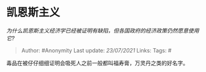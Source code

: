 # 凯恩斯主义
*为什么凯恩斯主义经济学已经被证明有缺陷，但各国政府的经济政策仍然愿意使用它?*

> Author: #Anonymity
Last update: *23/07/2021* 
Links:
Tags:  #

 
毒品在被仔仔细细证明会吸死人之前一般都叫福寿膏，万灵丹之类的好名字。



